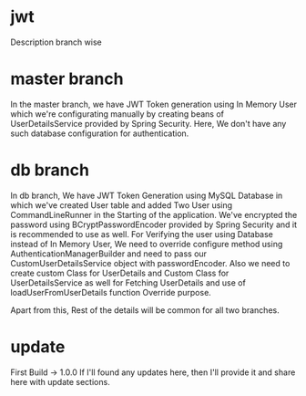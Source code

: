 # jwt
Description branch wise

# master branch
In the master branch, we have JWT Token generation using In Memory User which we're configurating manually by creating beans of UserDetailsService provided by Spring Security.
Here, We don't have any such database configuration for authentication.

# db branch
In db branch, We have JWT Token Generation using MySQL Database in which we've created User table and added Two User using CommandLineRunner in the Starting of the application.
We've encrypted the password using BCryptPasswordEncoder provided by Spring Security and it is recommended to use as well.
For Verifying the user using Database instead of In Memory User, We need to override configure method using AuthenticationManagerBuilder and need to pass our CustomUserDetailsService object with passwordEncoder.
Also we need to create custom Class for UserDetails and Custom Class for UserDetailsService as well for Fetching UserDetails and use of loadUserFromUserDetails function Override purpose.

Apart from this, Rest of the details will be common for all two branches.

# update
First Build -> 1.0.0
If I'll found any updates here, then I'll provide it and share here with update sections.
